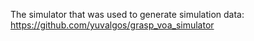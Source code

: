 The simulator that was used to generate simulation data:
https://github.com/yuvalgos/grasp_voa_simulator

